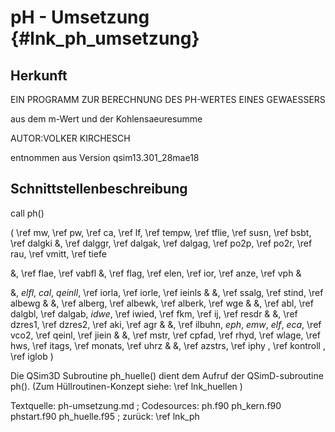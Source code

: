 pH - Umsetzung {#lnk_ph_umsetzung}
==================

## Herkunft ##

EIN PROGRAMM ZUR BERECHNUNG DES PH-WERTES EINES GEWAESSERS 

aus dem m-Wert und der Kohlensaeuresumme

AUTOR:VOLKER KIRCHESCH

entnommen aus Version qsim13.301_28mae18


## Schnittstellenbeschreibung ##

call ph()

( \ref mw, \ref pw, \ref ca, \ref lf, \ref tempw, \ref tflie, \ref susn, 
\ref bsbt, \ref dalgki
&, \ref dalggr, \ref dalgak, \ref dalgag, \ref po2p, \ref po2r, \ref rau, 
\ref vmitt, \ref tiefe

&, \ref flae, \ref vabfl
&, \ref flag, \ref elen, \ref ior, \ref anze, \ref vph                     &

&, *elfl*, *cal*, *qeinll*, \ref iorla, \ref iorle, \ref ieinls            &
&, \ref ssalg, \ref stind, \ref albewg                                     &
&, \ref alberg, \ref albewk, \ref alberk, \ref wge                         &
&, \ref abl, \ref dalgbl, \ref dalgab, *idwe*, \ref iwied, \ref fkm, \ref ij, 
\ref resdr              &
&, \ref dzres1, \ref dzres2, \ref aki, \ref agr                            &
&, \ref ilbuhn, *eph*, *emw*, *elf*, *eca*, \ref vco2, \ref qeinl, \ref jiein &
&, \ref mstr, \ref cpfad, \ref rhyd, \ref wlage, \ref hws, \ref itags, 
\ref monats, \ref uhrz                           &
&, \ref azstrs, \ref iphy , \ref kontroll , \ref iglob )

Die QSim3D Subroutine ph_huelle() dient dem Aufruf der QSimD-subroutine ph(). 
(Zum Hüllroutinen-Konzept siehe: \ref lnk_huellen )



Textquelle: ph-umsetzung.md ; Codesources: ph.f90 ph_kern.f90 phstart.f90 
ph_huelle.f95 ; 
zurück: \ref lnk_ph

